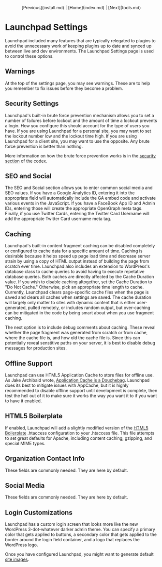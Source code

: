 <center>[Previous](install.md) | [Home](index.md) | [Next](tools.md)</center>

Launchpad Settings
==================

Launchpad included many features that are typically relegated to plugins to avoid the unnecessary work of keeping plugins up to date and synced up between live and dev environments.  The Launchpad Settings page is used to control these options.

## Warnings

At the top of the settings page, you may see warnings.  These are to help you remember to fix issues before they become a problem.

## Security Settings

Launchpad's built-in brute force prevention mechanism allows you to set a number of failures before lockout and the amount of time a lockout prevents a login.  How you configure this should account for the type of users you have.  If you are using Launchpad for a personal site, you may want to set the lockout number low and the lockout time high.  If you are using Launchpad for a client site, you may want to use the opposite.  Any brute force prevention is better than nothing.

More information on how the brute force prevention works is in the [security section](security.md) of the codex.

## SEO and Social

The SEO and Social section allows you to enter common social media and SEO values.  If you have a Google Analytics ID, entering it into the appropriate field will automatically include the GA embed code and activate various events in the JavaScript.  If you have a FaceBook App ID and Admin IDs, entering those will create the appropriate OpenGraph meta tags.  Finally, if you use Twitter Cards, entering the Twitter Card Username will add the appropriate Twitter Card username meta tag.

## Caching

Launchpad's built-in content fragment caching can be disabled completely or configured to cache data for a specific amount of time.  Caching is desirable because it helps speed up page load time and decrease server strain by using a copy of HTML output instead of building the page from scratch ever time.  Launchpad also includes an extension to WordPress's database class to cache queries to avoid having to execute repetative database queries.  Both caches are directly affected by the Cache Duration value.  If you wish to disable caching altogether, set the Cache Duration to "Do Not Cache."  Otherwise, pick an appropriate time length to cache.  Currently, Launchpad clears page-specific cache files when the page is saved and clears all caches when settings are saved.  The cache duration will largely only matter to sites with dynamic content that is either user-generated, pulled remotely, or includes random output, but over-caching can be mitigated in the code by being smart about when you use fragment caching.

The next option is to include debug comments about caching.  These reveal whether the page fragment was generated from scratch or from cache, where the cache file is, and how old the cache file is.  Since this can potentially reveal senstitive paths on your server, it is best to disable debug messages for production sites.

## Offline Support

Launchpad can use HTML5 Application Cache to store files for offline use.  As Jake Archibald wrote, [Application Cache is a Douchebag](http://alistapart.com/article/application-cache-is-a-douchebag).  Launchpad does its best to mitigate issues with AppCache, but it is highly recommended to disable offline support until development is complete, then test the hell out of it to make sure it works the way you want it to if you want to have it enabled.

## HTML5 Boilerplate

If enabled, Launchpad will add a slightly modified version of the [HTML5 Boilerplate](http://html5boilerplate.com) .htaccess configuration to your .htaccess file.  This file attempts to set great defaults for Apache, including content caching, gzipping, and special MIME types.

## Organization Contact Info

These fields are commonly needed.  They are here by default.

## Social Media

These fields are commonly needed.  They are here by default.

## Login Customizations

Launchpad has a custom login screen that looks more like the new WordPress 3-dot-whatever darker admin theme.  You can specify a primary color that gets applied to buttons, a secondary color that gets applied to the border around the login field container, and a logo that replaces the WordPress logo.

Once you have configured Launchpad, you might want to generate default [site images](site-images.md).